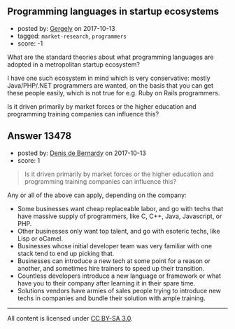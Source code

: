 ## Programming languages in startup ecosystems

- posted by: [Gergely](https://stackexchange.com/users/1876608/gergely) on 2017-10-13
- tagged: `market-research`, `programmers`
- score: -1

What are the standard theories about what programming languages are adopted in a metropolitan startup ecosystem?

I have one such ecosystem in mind which is very conservative: mostly Java/PHP/.NET programmers are wanted, on the basis that you can get these people easily, which is not true for e.g. Ruby on Rails programmers.

Is it driven primarily by market forces or the higher education and programming training companies can influence this? 


## Answer 13478

- posted by: [Denis de Bernardy](https://stackexchange.com/users/182468/denis-de-bernardy) on 2017-10-13
- score: 1

> Is it driven primarily by market forces or the higher education and programming training companies can influence this?

Any or all of the above can apply, depending on the company:

- Some businesses want cheap replaceable labor, and go with techs that have massive supply of programmers, like C, C++, Java, Javascript, or PHP.
- Other businesses only want top talent, and go with esoteric techs, like Lisp or oCamel.
- Businesses whose initial developer team was very familiar with one stack tend to end up picking that.
- Businesses can introduce a new tech at some point for a reason or another, and sometimes hire trainers to speed up their transition.
- Countless developers introduce a new language or framework or what have you to their company after learning it in their spare time.
- Solutions vendors have armies of sales people trying to introduce new techs in companies and bundle their solution with ample training.




---

All content is licensed under [CC BY-SA 3.0](https://creativecommons.org/licenses/by-sa/3.0/).

